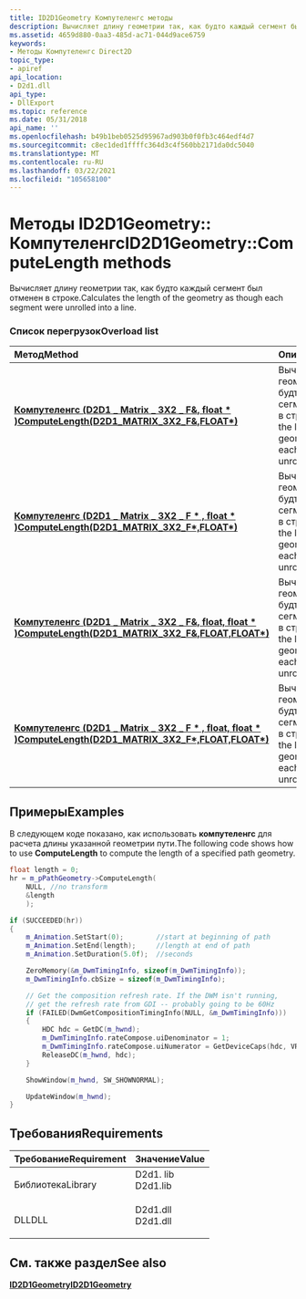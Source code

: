 ```yaml
---
title: ID2D1Geometry Компутеленгс методы
description: Вычисляет длину геометрии так, как будто каждый сегмент был отменен в строке.
ms.assetid: 4659d880-0aa3-485d-ac71-044d9ace6759
keywords:
- Методы Компутеленгс Direct2D
topic_type:
- apiref
api_location:
- D2d1.dll
api_type:
- DllExport
ms.topic: reference
ms.date: 05/31/2018
api_name: ''
ms.openlocfilehash: b49b1beb0525d95967ad903b0f0fb3c464edf4d7
ms.sourcegitcommit: c8ec1ded1ffffc364d3c4f560bb2171da0dc5040
ms.translationtype: MT
ms.contentlocale: ru-RU
ms.lasthandoff: 03/22/2021
ms.locfileid: "105658100"
---
```

# <a name="id2d1geometrycomputelength-methods"></a><span data-ttu-id="b8ecc-104">Методы ID2D1Geometry:: Компутеленгс</span><span class="sxs-lookup"><span data-stu-id="b8ecc-104">ID2D1Geometry::ComputeLength methods</span></span>

<span data-ttu-id="b8ecc-105">Вычисляет длину геометрии так, как будто каждый сегмент был отменен в строке.</span><span class="sxs-lookup"><span data-stu-id="b8ecc-105">Calculates the length of the geometry as though each segment were unrolled into a line.</span></span>

### <a name="overload-list"></a><span data-ttu-id="b8ecc-106">Список перегрузок</span><span class="sxs-lookup"><span data-stu-id="b8ecc-106">Overload list</span></span>



| <span data-ttu-id="b8ecc-107">Метод</span><span class="sxs-lookup"><span data-stu-id="b8ecc-107">Method</span></span>                                                                                                                          | <span data-ttu-id="b8ecc-108">Описание</span><span class="sxs-lookup"><span data-stu-id="b8ecc-108">Description</span></span>                                                                                         |
|:--------------------------------------------------------------------------------------------------------------------------------|:----------------------------------------------------------------------------------------------------|
| <span data-ttu-id="b8ecc-109">[**Компутеленгс (D2D1 \_ Matrix \_ 3X2 \_ F&, float \* )**](/windows/win32/api/d2d1/nf-d2d1-id2d1geometry-computelength(constd2d1_matrix_3x2_f_float))</span><span class="sxs-lookup"><span data-stu-id="b8ecc-109">[**ComputeLength(D2D1\_MATRIX\_3X2\_F&,FLOAT\*)**](/windows/win32/api/d2d1/nf-d2d1-id2d1geometry-computelength(constd2d1_matrix_3x2_f_float))</span></span>              | <span data-ttu-id="b8ecc-110">Вычисляет длину геометрии так, как будто каждый сегмент был отменен в строке.</span><span class="sxs-lookup"><span data-stu-id="b8ecc-110">Calculates the length of the geometry as though each segment were unrolled into a line.</span></span><br/>  |
| <span data-ttu-id="b8ecc-111">[**Компутеленгс (D2D1 \_ Matrix \_ 3X2 \_ F \* , float \* )**](/windows/win32/api/d2d1/nf-d2d1-id2d1geometry-computelength(constd2d1_matrix_3x2_f_float))</span><span class="sxs-lookup"><span data-stu-id="b8ecc-111">[**ComputeLength(D2D1\_MATRIX\_3X2\_F\*,FLOAT\*)**](/windows/win32/api/d2d1/nf-d2d1-id2d1geometry-computelength(constd2d1_matrix_3x2_f_float))</span></span>             | <span data-ttu-id="b8ecc-112">Вычисляет длину геометрии так, как будто каждый сегмент был отменен в строке.</span><span class="sxs-lookup"><span data-stu-id="b8ecc-112">Calculates the length of the geometry as though each segment were unrolled into a line.</span></span><br/>  |
| <span data-ttu-id="b8ecc-113">[**Компутеленгс (D2D1 \_ Matrix \_ 3X2 \_ F&, float, float \* )**](/windows/win32/api/d2d1/nf-d2d1-id2d1geometry-computelength(constd2d1_matrix_3x2_f__float_float))</span><span class="sxs-lookup"><span data-stu-id="b8ecc-113">[**ComputeLength(D2D1\_MATRIX\_3X2\_F&,FLOAT,FLOAT\*)**](/windows/win32/api/d2d1/nf-d2d1-id2d1geometry-computelength(constd2d1_matrix_3x2_f__float_float))</span></span>  | <span data-ttu-id="b8ecc-114">Вычисляет длину геометрии так, как будто каждый сегмент был отменен в строке.</span><span class="sxs-lookup"><span data-stu-id="b8ecc-114">Calculates the length of the geometry as though each segment were unrolled into a line.</span></span><br/>  |
| <span data-ttu-id="b8ecc-115">[**Компутеленгс (D2D1 \_ Matrix \_ 3X2 \_ F \* , float, float \* )**](/windows/win32/api/d2d1/nf-d2d1-id2d1geometry-computelength(constd2d1_matrix_3x2_f_float))</span><span class="sxs-lookup"><span data-stu-id="b8ecc-115">[**ComputeLength(D2D1\_MATRIX\_3X2\_F\*,FLOAT,FLOAT\*)**](/windows/win32/api/d2d1/nf-d2d1-id2d1geometry-computelength(constd2d1_matrix_3x2_f_float))</span></span> | <span data-ttu-id="b8ecc-116">Вычисляет длину геометрии так, как будто каждый сегмент был отменен в строке.</span><span class="sxs-lookup"><span data-stu-id="b8ecc-116">Calculates the length of the geometry as though each segment were unrolled into a line.</span></span> <br/> |



## <a name="examples"></a><span data-ttu-id="b8ecc-117">Примеры</span><span class="sxs-lookup"><span data-stu-id="b8ecc-117">Examples</span></span>

<span data-ttu-id="b8ecc-118">В следующем коде показано, как использовать **компутеленгс** для расчета длины указанной геометрии пути.</span><span class="sxs-lookup"><span data-stu-id="b8ecc-118">The following code shows how to use **ComputeLength** to compute the length of a specified path geometry.</span></span>


```C++
float length = 0;
hr = m_pPathGeometry->ComputeLength(
    NULL, //no transform
    &length
    );

if (SUCCEEDED(hr))
{
    m_Animation.SetStart(0);        //start at beginning of path
    m_Animation.SetEnd(length);     //length at end of path
    m_Animation.SetDuration(5.0f);  //seconds

    ZeroMemory(&m_DwmTimingInfo, sizeof(m_DwmTimingInfo));
    m_DwmTimingInfo.cbSize = sizeof(m_DwmTimingInfo);

    // Get the composition refresh rate. If the DWM isn't running,
    // get the refresh rate from GDI -- probably going to be 60Hz
    if (FAILED(DwmGetCompositionTimingInfo(NULL, &m_DwmTimingInfo)))
    {
        HDC hdc = GetDC(m_hwnd);
        m_DwmTimingInfo.rateCompose.uiDenominator = 1;
        m_DwmTimingInfo.rateCompose.uiNumerator = GetDeviceCaps(hdc, VREFRESH);
        ReleaseDC(m_hwnd, hdc);
    }

    ShowWindow(m_hwnd, SW_SHOWNORMAL);

    UpdateWindow(m_hwnd);
}
```



## <a name="requirements"></a><span data-ttu-id="b8ecc-119">Требования</span><span class="sxs-lookup"><span data-stu-id="b8ecc-119">Requirements</span></span>



| <span data-ttu-id="b8ecc-120">Требование</span><span class="sxs-lookup"><span data-stu-id="b8ecc-120">Requirement</span></span> | <span data-ttu-id="b8ecc-121">Значение</span><span class="sxs-lookup"><span data-stu-id="b8ecc-121">Value</span></span> |
|--------------------|-------------------------------------------------------------------------------------|
| <span data-ttu-id="b8ecc-122">Библиотека</span><span class="sxs-lookup"><span data-stu-id="b8ecc-122">Library</span></span><br/> | <dl> <span data-ttu-id="b8ecc-123"><dt>D2d1. lib</dt></span><span class="sxs-lookup"><span data-stu-id="b8ecc-123"><dt>D2d1.lib</dt></span></span> </dl> |
| <span data-ttu-id="b8ecc-124">DLL</span><span class="sxs-lookup"><span data-stu-id="b8ecc-124">DLL</span></span><br/>     | <dl> <span data-ttu-id="b8ecc-125"><dt>D2d1.dll</dt></span><span class="sxs-lookup"><span data-stu-id="b8ecc-125"><dt>D2d1.dll</dt></span></span> </dl> |



## <a name="see-also"></a><span data-ttu-id="b8ecc-126">См. также раздел</span><span class="sxs-lookup"><span data-stu-id="b8ecc-126">See also</span></span>

<dl> <dt>

[<span data-ttu-id="b8ecc-127">**ID2D1Geometry**</span><span class="sxs-lookup"><span data-stu-id="b8ecc-127">**ID2D1Geometry**</span></span>](/windows/win32/api/d2d1/nn-d2d1-id2d1geometry)
</dt> </dl>

 

